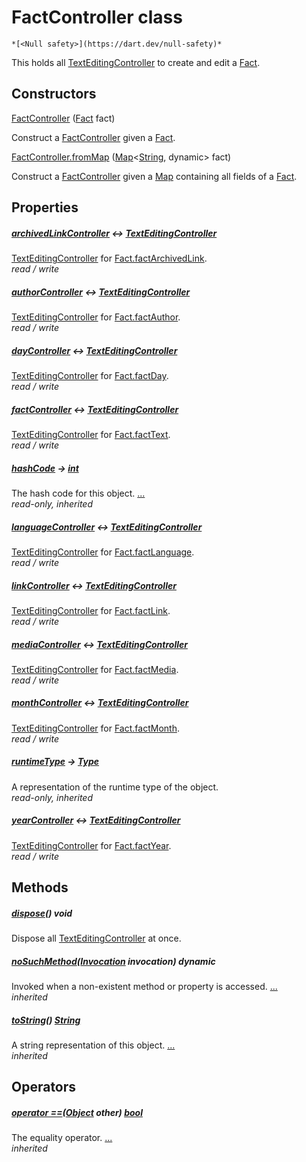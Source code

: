 


# FactController class






    *[<Null safety>](https://dart.dev/null-safety)*



<p>This holds all <a href="https://api.flutter.dev/flutter/widgets/TextEditingController-class.html">TextEditingController</a> to create and edit a <a href="../models_fact/Fact-class.md">Fact</a>.</p>



## Constructors

[FactController](../models_fact/FactController/FactController.md) ([Fact](../models_fact/Fact-class.md) fact)

Construct a <a href="../models_fact/FactController-class.md">FactController</a> given a <a href="../models_fact/Fact-class.md">Fact</a>.    

[FactController.fromMap](../models_fact/FactController/FactController.fromMap.md) ([Map](https://api.flutter.dev/flutter/dart-core/Map-class.html)&lt;[String](https://api.flutter.dev/flutter/dart-core/String-class.html), dynamic> fact)

Construct a <a href="../models_fact/FactController-class.md">FactController</a> given a <a href="https://api.flutter.dev/flutter/dart-core/Map-class.html">Map</a> containing all fields of a
<a href="../models_fact/Fact-class.md">Fact</a>.    


## Properties

##### [archivedLinkController](../models_fact/FactController/archivedLinkController.md) &#8596; [TextEditingController](https://api.flutter.dev/flutter/widgets/TextEditingController-class.html)



<a href="https://api.flutter.dev/flutter/widgets/TextEditingController-class.html">TextEditingController</a> for <a href="../models_fact/Fact/factArchivedLink.md">Fact.factArchivedLink</a>.   
_read / write_



##### [authorController](../models_fact/FactController/authorController.md) &#8596; [TextEditingController](https://api.flutter.dev/flutter/widgets/TextEditingController-class.html)



<a href="https://api.flutter.dev/flutter/widgets/TextEditingController-class.html">TextEditingController</a> for <a href="../models_fact/Fact/factAuthor.md">Fact.factAuthor</a>.   
_read / write_



##### [dayController](../models_fact/FactController/dayController.md) &#8596; [TextEditingController](https://api.flutter.dev/flutter/widgets/TextEditingController-class.html)



<a href="https://api.flutter.dev/flutter/widgets/TextEditingController-class.html">TextEditingController</a> for <a href="../models_fact/Fact/factDay.md">Fact.factDay</a>.   
_read / write_



##### [factController](../models_fact/FactController/factController.md) &#8596; [TextEditingController](https://api.flutter.dev/flutter/widgets/TextEditingController-class.html)



<a href="https://api.flutter.dev/flutter/widgets/TextEditingController-class.html">TextEditingController</a> for <a href="../models_fact/Fact/factText.md">Fact.factText</a>.   
_read / write_



##### [hashCode](https://api.flutter.dev/flutter/dart-core/Object/hashCode.html) &#8594; [int](https://api.flutter.dev/flutter/dart-core/int-class.html)



The hash code for this object. [...](https://api.flutter.dev/flutter/dart-core/Object/hashCode.html)  
_read-only, inherited_



##### [languageController](../models_fact/FactController/languageController.md) &#8596; [TextEditingController](https://api.flutter.dev/flutter/widgets/TextEditingController-class.html)



<a href="https://api.flutter.dev/flutter/widgets/TextEditingController-class.html">TextEditingController</a> for <a href="../models_fact/Fact/factLanguage.md">Fact.factLanguage</a>.   
_read / write_



##### [linkController](../models_fact/FactController/linkController.md) &#8596; [TextEditingController](https://api.flutter.dev/flutter/widgets/TextEditingController-class.html)



<a href="https://api.flutter.dev/flutter/widgets/TextEditingController-class.html">TextEditingController</a> for <a href="../models_fact/Fact/factLink.md">Fact.factLink</a>.   
_read / write_



##### [mediaController](../models_fact/FactController/mediaController.md) &#8596; [TextEditingController](https://api.flutter.dev/flutter/widgets/TextEditingController-class.html)



<a href="https://api.flutter.dev/flutter/widgets/TextEditingController-class.html">TextEditingController</a> for <a href="../models_fact/Fact/factMedia.md">Fact.factMedia</a>.   
_read / write_



##### [monthController](../models_fact/FactController/monthController.md) &#8596; [TextEditingController](https://api.flutter.dev/flutter/widgets/TextEditingController-class.html)



<a href="https://api.flutter.dev/flutter/widgets/TextEditingController-class.html">TextEditingController</a> for <a href="../models_fact/Fact/factMonth.md">Fact.factMonth</a>.   
_read / write_



##### [runtimeType](https://api.flutter.dev/flutter/dart-core/Object/runtimeType.html) &#8594; [Type](https://api.flutter.dev/flutter/dart-core/Type-class.html)



A representation of the runtime type of the object.   
_read-only, inherited_



##### [yearController](../models_fact/FactController/yearController.md) &#8596; [TextEditingController](https://api.flutter.dev/flutter/widgets/TextEditingController-class.html)



<a href="https://api.flutter.dev/flutter/widgets/TextEditingController-class.html">TextEditingController</a> for <a href="../models_fact/Fact/factYear.md">Fact.factYear</a>.   
_read / write_




## Methods

##### [dispose](../models_fact/FactController/dispose.md)() void



Dispose all <a href="https://api.flutter.dev/flutter/widgets/TextEditingController-class.html">TextEditingController</a> at once.   




##### [noSuchMethod](https://api.flutter.dev/flutter/dart-core/Object/noSuchMethod.html)([Invocation](https://api.flutter.dev/flutter/dart-core/Invocation-class.html) invocation) dynamic



Invoked when a non-existent method or property is accessed. [...](https://api.flutter.dev/flutter/dart-core/Object/noSuchMethod.html)  
_inherited_



##### [toString](https://api.flutter.dev/flutter/dart-core/Object/toString.html)() [String](https://api.flutter.dev/flutter/dart-core/String-class.html)



A string representation of this object. [...](https://api.flutter.dev/flutter/dart-core/Object/toString.html)  
_inherited_




## Operators

##### [operator ==](https://api.flutter.dev/flutter/dart-core/Object/operator_equals.html)([Object](https://api.flutter.dev/flutter/dart-core/Object-class.html) other) [bool](https://api.flutter.dev/flutter/dart-core/bool-class.html)



The equality operator. [...](https://api.flutter.dev/flutter/dart-core/Object/operator_equals.html)  
_inherited_











